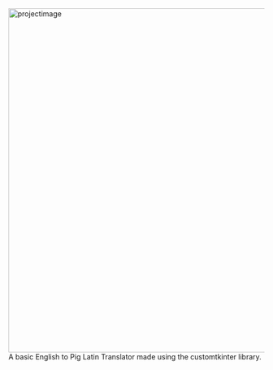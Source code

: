 <img width="677" alt="projectimage" src="https://github.com/user-attachments/assets/59c44819-fecf-4f3e-ab37-b45c25525824">
A basic English to Pig Latin Translator made using the customtkinter library.
